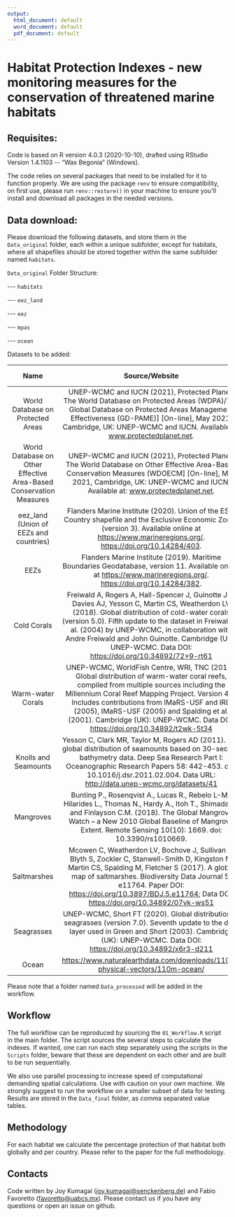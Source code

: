```yaml
---
output:
  html_document: default
  word_document: default
  pdf_document: default
---
```


# Habitat Protection Indexes - new monitoring measures for the conservation of threatened marine habitats 


## Requisites: 

Code is based on R version 4.0.3 (2020-10-10), drafted using RStudio Version 1.4.1103 -- “Wax Begonia” (Windows). 

The code relies on several packages that need to be installed for it to function properly. We are using the package `renv` to ensure compatibility, on first use, please run `renv::restore()` in your machine to ensure you'll install and download all packages in the needed versions. 


## Data download: 

Please download the following datasets, and store them in the `Data_original` folder, each within a unique subfolder, except for habitats, where all shapefiles should be stored together within the same subfolder named `habitats`.

`Data_original` Folder Structure:   
  
--- `habitats`  
  
--- `eez_land`  
  
--- `eez`  
  
--- `mpas`  
  
--- `ocean`  

Datasets to be added: 

| Name | Source/Website | Date accessed | Version |
| :---: | :---: | :---: | :---: |
| World Database on Protected Areas | UNEP-WCMC and IUCN (2021), Protected Planet: The World Database on Protected Areas (WDPA)/The Global Database on Protected Areas Management Effectiveness (GD-PAME)] [On-line], May 2021, Cambridge, UK: UNEP-WCMC and IUCN. Available at: www.protectedplanet.net. | May 2021 | May 2021 |
| World Database on Other Effective Area-Based Conservation Measures | UNEP-WCMC and IUCN (2021), Protected Planet: The World Database on Other Effective Area-Based Conservation Measures (WDOECM] [On-line], May 2021, Cambridge, UK: UNEP-WCMC and IUCN. Available at: www.protectedplanet.net. | May 2021 | May 2021 |
| eez_land (Union of EEZs and countries) | Flanders Marine Institute (2020). Union of the ESRI Country shapefile and the Exclusive Economic Zones (version 3). Available online at https://www.marineregions.org/. https://doi.org/10.14284/403. | December 2020 | Version 3 |
| EEZs | Flanders Marine Institute (2019). Maritime Boundaries Geodatabase, version 11. Available online at https://www.marineregions.org/. https://doi.org/10.14284/382. | March 2021 | Version 11 |
| Cold Corals | Freiwald A, Rogers A, Hall-Spencer J, Guinotte JM, Davies AJ, Yesson C, Martin CS, Weatherdon LV (2018). Global distribution of cold-water corals (version 5.0). Fifth update to the dataset in Freiwald et al. (2004) by UNEP-WCMC, in collaboration with Andre Freiwald and John Guinotte. Cambridge (UK): UNEP-WCMC. Data DOI: https://doi.org/10.34892/72×9-rt61 | December 2020 | Version 5 |
| Warm-water Corals | UNEP-WCMC, WorldFish Centre, WRI, TNC (2018). Global distribution of warm-water coral reefs, compiled from multiple sources including the Millennium Coral Reef Mapping Project. Version 4.0. Includes contributions from IMaRS-USF and IRD (2005), IMaRS-USF (2005) and Spalding et al. (2001). Cambridge (UK): UNEP-WCMC. Data DOI: https://doi.org/10.34892/t2wk-5t34 | December 2020 | Version 4 |
| Knolls and Seamounts | Yesson C, Clark MR, Taylor M, Rogers AD (2011). The global distribution of seamounts based on 30-second bathymetry data. Deep Sea Research Part I: Oceanographic Research Papers 58: 442-453. doi: 10.1016/j.dsr.2011.02.004. Data URL: http://data.unep-wcmc.org/datasets/41 | March 2021 | Version 1.0 |
| Mangroves | Bunting P., Rosenqvist A., Lucas R., Rebelo L-M., Hilarides L., Thomas N., Hardy A., Itoh T., Shimada M. and Finlayson C.M. (2018). The Global Mangrove Watch – a New 2010 Global Baseline of Mangrove Extent. Remote Sensing 10(10): 1669. doi: 10.3390/rs1010669. | December 2020 | GMW 2016 |
| Saltmarshes | Mcowen C, Weatherdon LV, Bochove J, Sullivan E, Blyth S, Zockler C, Stanwell-Smith D, Kingston N, Martin CS, Spalding M, Fletcher S (2017). A global map of saltmarshes. Biodiversity Data Journal 5: e11764. Paper DOI: https://doi.org/10.3897/BDJ.5.e11764; Data DOI: https://doi.org/10.34892/07vk-ws51 | December 2020 | Version 6 |
| Seagrasses | UNEP-WCMC, Short FT (2020). Global distribution of seagrasses (version 7.0). Seventh update to the data layer used in Green and Short (2003). Cambridge (UK): UNEP-WCMC. Data DOI: https://doi.org/10.34892/x6r3-d211 | December 2020 | Version 7 |
| Ocean | https://www.naturalearthdata.com/downloads/110m-physical-vectors/110m-ocean/ | December 2020 | Version 4.1.0 |

Please note that a folder named `Data_processed` will be added in the workflow. 

## Workflow 

The full workflow can be reproduced by sourcing the `01_Workflow.R` script in the main folder. The script sources the several steps to calculate the indexes. If wanted, one can run each step separately using the scripts in the `Scripts` folder, beware that these are dependent on each other and are built to be run sequentially. 

We also use parallel processing to increase speed of computational demanding spatial calculations. Use with caution on your own machine. We strongly suggest to run the workflow on a smaller subset of data for testing. 
Results are stored in the `Data_final` folder, as comma separated value tables. 


## Methodology 

For each habitat we calculate the percentage protection of that habitat both globally and per country. Please refer to the paper for the full methodology.


## Contacts 

Code written by Joy Kumagai (joy.kumagai@senckenberg.de) and Fabio Favoretto (favoretto@uabcs.mx). Please contact us if you have any questions or open an issue on github.
